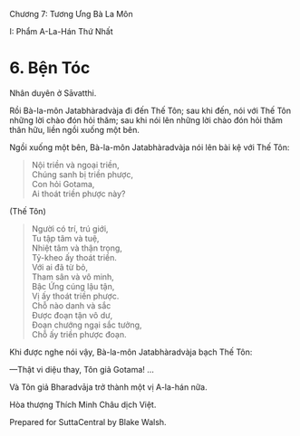  

Chương 7: Tương Ưng Bà La Môn

I: Phẩm A-La-Hán Thứ Nhất

# 6\. Bện Tóc

Nhân duyên ở Sāvatthi.

Rồi Bà-la-môn Jatabhàradvàja đi đến Thế Tôn; sau khi đến, nói với Thế Tôn những lời chào đón hỏi thăm; sau khi nói lên những lời chào đón hỏi thăm thân hữu, liền ngồi xuống một bên.

Ngồi xuống một bên, Bà-la-môn Jatabhàradvàja nói lên bài kệ với Thế Tôn:

> Nội triền và ngoại triền,  
> Chúng sanh bị triền phược,  
> Con hỏi Gotama,  
> Ai thoát triền phược này?

(Thế Tôn)

> Người có trí, trú giới,  
> Tu tập tâm và tuệ,  
> Nhiệt tâm và thận trọng,  
> Tỷ-kheo ấy thoát triền.  
> Với ai đã từ bỏ,  
> Tham sân và vô minh,  
> Bậc Ứng cúng lậu tận,  
> Vị ấy thoát triền phược.  
> Chỗ nào danh và sắc  
> Ðược đoạn tận vô dư,  
> Ðoạn chướng ngại sắc tưởng,  
> Chỗ ấy triền phược đoạn.

Khi được nghe nói vậy, Bà-la-môn Jatabhàradvàja bạch Thế Tôn:

—Thật vi diệu thay, Tôn giả Gotama! …

Và Tôn giả Bharadvāja trở thành một vị A-la-hán nữa.

Hòa thượng Thích Minh Châu dịch Việt.

Prepared for SuttaCentral by Blake Walsh.